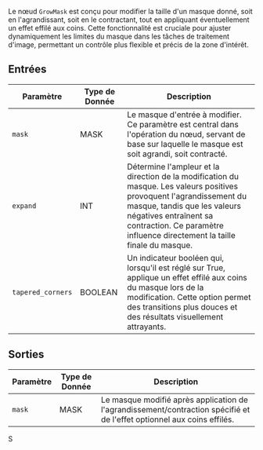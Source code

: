 Le nœud `GrowMask` est conçu pour modifier la taille d'un masque donné, soit en l'agrandissant, soit en le contractant, tout en appliquant éventuellement un effet effilé aux coins. Cette fonctionnalité est cruciale pour ajuster dynamiquement les limites du masque dans les tâches de traitement d'image, permettant un contrôle plus flexible et précis de la zone d'intérêt.

## Entrées

| Paramètre | Type de Donnée | Description |
|-----------|-------------|-------------|
| `mask`    | MASK        | Le masque d'entrée à modifier. Ce paramètre est central dans l'opération du nœud, servant de base sur laquelle le masque est soit agrandi, soit contracté. |
| `expand`  | INT         | Détermine l'ampleur et la direction de la modification du masque. Les valeurs positives provoquent l'agrandissement du masque, tandis que les valeurs négatives entraînent sa contraction. Ce paramètre influence directement la taille finale du masque. |
| `tapered_corners` | BOOLEAN    | Un indicateur booléen qui, lorsqu'il est réglé sur True, applique un effet effilé aux coins du masque lors de la modification. Cette option permet des transitions plus douces et des résultats visuellement attrayants. |

## Sorties

| Paramètre | Type de Donnée | Description |
|-----------|-------------|-------------|
| `mask`    | MASK        | Le masque modifié après application de l'agrandissement/contraction spécifié et de l'effet optionnel aux coins effilés. |
S
